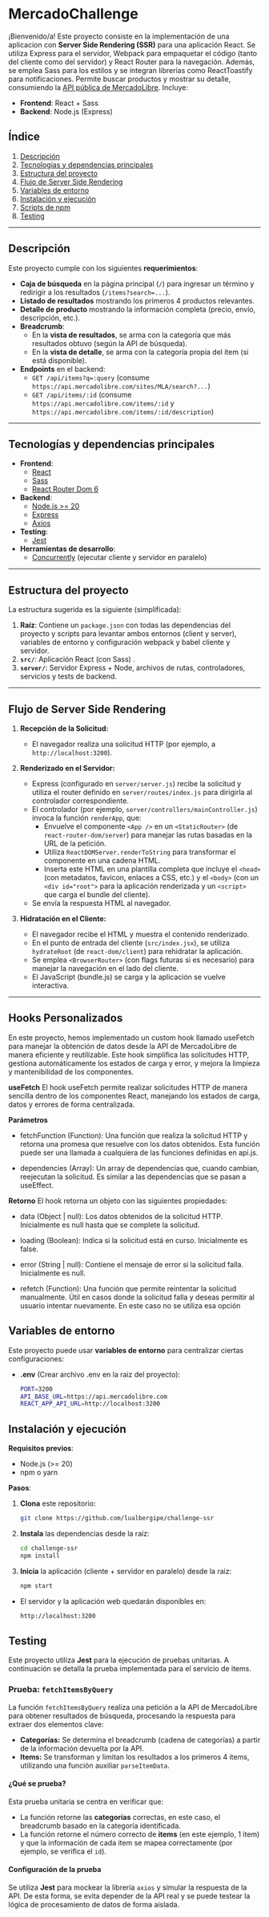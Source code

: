# MercadoChallenge

¡Bienvenido/a! Este proyecto consiste en la implementación de  una aplicacion con **Server Side Rendering (SSR)** para una aplicación React. Se utiliza Express para el servidor, Webpack para empaquetar el código (tanto del cliente como del servidor) y React Router para la navegación. Además, se emplea Sass para los estilos y se integran librerías como ReactToastify para notificaciones. Permite buscar productos y mostrar su detalle, consumiendo la [API pública de MercadoLibre](https://developers.mercadolibre.com/). Incluye:




- **Frontend**: React + Sass  
- **Backend**: Node.js (Express)


## Índice

1. [Descripción](#descripción)  
2. [Tecnologías y dependencias principales](#tecnologías-y-dependencias-principales)  
3. [Estructura del proyecto](#estructura-del-proyecto)  
4. [Flujo de Server Side Rendering](#flujo-de-server-side-rendering)
5. [Variables de entorno](#variables-de-entorno)  
6. [Instalación y ejecución](#instalación-y-ejecución)  
7. [Scripts de npm](#scripts-de-npm)  
8. [Testing](#testing)  


---

## Descripción

Este proyecto cumple con los siguientes **requerimientos**:

- **Caja de búsqueda** en la página principal (`/`) para ingresar un término y redirigir a los resultados (`/items?search=...`).
- **Listado de resultados** mostrando los primeros 4 productos relevantes.
- **Detalle de producto** mostrando la información completa (precio, envío, descripción, etc.).
- **Breadcrumb**:
  - En la **vista de resultados**, se arma con la categoría que más resultados obtuvo (según la API de búsqueda).
  - En la **vista de detalle**, se arma con la categoría propia del ítem (si está disponible).
- **Endpoints** en el backend:
  - `GET /api/items?q=:query` (consume `https://api.mercadolibre.com/sites/MLA/search?...`)
  - `GET /api/items/:id` (consume `https://api.mercadolibre.com/items/:id` y `https://api.mercadolibre.com/items/:id/description`)



---

## Tecnologías y dependencias principales

- **Frontend**:
  - [React](https://reactjs.org/)
  - [Sass](https://sass-lang.com/)  
  - [React Router Dom 6](https://reactrouter.com/en/main)
- **Backend**:
  - [Node.js >= 20](https://nodejs.org/en)
  - [Express](https://expressjs.com/)
  - [Axios](https://axios-http.com/)
- **Testing**:
  - [Jest](https://jestjs.io/)  
- **Herramientas de desarrollo**:
  - [Concurrently](https://www.npmjs.com/package/concurrently) (ejecutar cliente y servidor en paralelo)

---

## Estructura del proyecto

La estructura sugerida es la siguiente (simplificada):


1. **Raíz**: Contiene un `package.json` con todas las dependencias del proyecto y scripts para levantar ambos entornos (client y server), variables de entorno y configuración webpack y babel cliente y servidor.  
2. **`src/`**: Aplicación React (con Sass) .  
3. **`server/`**: Servidor Express + Node, archivos de rutas, controladores, servicios y tests de backend.

---

## Flujo de Server Side Rendering

1. **Recepción de la Solicitud:**
   - El navegador realiza una solicitud HTTP (por ejemplo, a `http://localhost:3200`).

2. **Renderizado en el Servidor:**
   - Express (configurado en `server/server.js`) recibe la solicitud y utiliza el router definido en `server/routes/index.js` para dirigirla al controlador correspondiente.
   - El controlador (por ejemplo, `server/controllers/mainController.js`) invoca la función `renderApp`, que:
     - Envuelve el componente `<App />` en un `<StaticRouter>` (de `react-router-dom/server`) para manejar las rutas basadas en la URL de la petición.
     - Utiliza `ReactDOMServer.renderToString` para transformar el componente en una cadena HTML.
     - Inserta este HTML en una plantilla completa que incluye el `<head>` (con metadatos, favicon, enlaces a CSS, etc.) y el `<body>` (con un `<div id="root">` para la aplicación renderizada y un `<script>` que carga el bundle del cliente).
   - Se envía la respuesta HTML al navegador.

3. **Hidratación en el Cliente:**
   - El navegador recibe el HTML y muestra el contenido renderizado.
   - En el punto de entrada del cliente (`src/index.jsx`), se utiliza `hydrateRoot` (de `react-dom/client`) para rehidratar la aplicación.
   - Se emplea `<BrowserRouter>` (con flags futuras si es necesario) para manejar la navegación en el lado del cliente.
   - El JavaScript (bundle.js) se carga y la aplicación se vuelve interactiva.

---
## Hooks Personalizados
En este proyecto, hemos implementado un custom hook llamado useFetch para manejar la obtención de datos desde la API de MercadoLibre de manera eficiente y reutilizable. Este hook simplifica las solicitudes HTTP, gestiona automáticamente los estados de carga y error, y mejora la limpieza y mantenibilidad de los componentes.

**useFetch**
El hook useFetch permite realizar solicitudes HTTP de manera sencilla dentro de los componentes React, manejando los estados de carga, datos y errores de forma centralizada.

**Parámetros**
- fetchFunction (Function):
Una función que realiza la solicitud HTTP y retorna una promesa que resuelve con los datos obtenidos. Esta función puede ser una llamada a cualquiera de las funciones definidas en api.js.

-  dependencies (Array):
Un array de dependencias que, cuando cambian, reejecutan la solicitud. Es similar a las dependencias que se pasan a useEffect.

**Retorno**
El hook retorna un objeto con las siguientes propiedades:

- data (Object | null):
Los datos obtenidos de la solicitud HTTP. Inicialmente es null hasta que se complete la solicitud.

- loading (Boolean):
Indica si la solicitud está en curso. Inicialmente es false.

- error (String | null):
Contiene el mensaje de error si la solicitud falla. Inicialmente es null.

- refetch (Function):
Una función que permite reintentar la solicitud manualmente. Útil en casos donde la solicitud falla y deseas permitir al usuario intentar nuevamente. En este caso no se utiliza esa opción 

## Variables de entorno

Este proyecto puede usar **variables de entorno** para centralizar ciertas configuraciones:

- **.env** (Crear archivo .env en la raiz del proyecto):
  ```bash
  PORT=3200
  API_BASE_URL=https://api.mercadolibre.com
  REACT_APP_API_URL=http://localhost:3200


## Instalación y ejecución

**Requisitos previos**:
- Node.js (>= 20)
- npm o yarn

**Pasos**:

1. **Clona** este repositorio:
   ```bash
   git clone https://github.com/lualbergipe/challenge-ssr

2. **Instala** las dependencias desde la raíz:
    ```bash
    cd challenge-ssr
    npm install

4. **Inicia** la aplicación (cliente + servidor en paralelo) desde la raiz:
    ```bash
    npm start

- El servidor y la aplicación web quedarán disponibles en:
    ```bash
    http://localhost:3200

## Testing

Este proyecto utiliza **Jest** para la ejecución de pruebas unitarias. A continuación se detalla la prueba implementada para el servicio de items.

### Prueba: `fetchItemsByQuery`

La función `fetchItemsByQuery` realiza una petición a la API de MercadoLibre para obtener resultados de búsqueda, procesando la respuesta para extraer dos elementos clave:

- **Categorías:** Se determina el breadcrumb (cadena de categorías) a partir de la información devuelta por la API.
- **Items:** Se transforman y limitan los resultados a los primeros 4 items, utilizando una función auxiliar `parseItemData`.

#### ¿Qué se prueba?

Esta prueba unitaria se centra en verificar que:
- La función retorne las **categorías** correctas, en este caso, el breadcrumb basado en la categoría identificada.
- La función retorne el número correcto de **items** (en este ejemplo, 1 item) y que la información de cada item se mapea correctamente (por ejemplo, se verifica el `id`).

#### Configuración de la prueba

Se utiliza **Jest** para mockear la librería `axios` y simular la respuesta de la API. De esta forma, se evita depender de la API real y se puede testear la lógica de procesamiento de datos de forma aislada.
